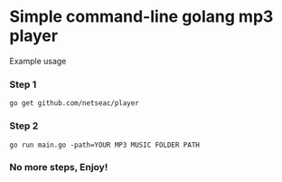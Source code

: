 # Simple command-line golang mp3 player
Example usage

### Step 1

```
go get github.com/netseac/player
```

### Step 2

```
go run main.go -path=YOUR MP3 MUSIC FOLDER PATH
```

### No more steps, Enjoy!
